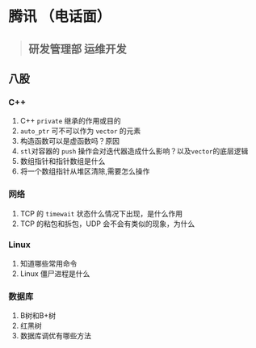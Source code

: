 # 腾讯 （电话面）
> ## 研发管理部 运维开发

## 八股

### C++

1. C++ `private` 继承的作用或目的
2. `auto_ptr` 可不可以作为 `vector` 的元素
3. 构造函数可以是虚函数吗？原因
4. `stl`对容器的 `push` 操作会对迭代器造成什么影响？以及`vector`的底层逻辑
5. 数组指针和指针数组是什么
6. 将一个数组指针从堆区清除,需要怎么操作

### 网络

1. TCP 的 `timewait` 状态什么情况下出现，是什么作用
2. TCP 的粘包和拆包，UDP 会不会有类似的现象，为什么

### Linux

1. 知道哪些常用命令
2. Linux 僵尸进程是什么

### 数据库

1. B树和B+树
2. 红黑树
3. 数据库调优有哪些方法